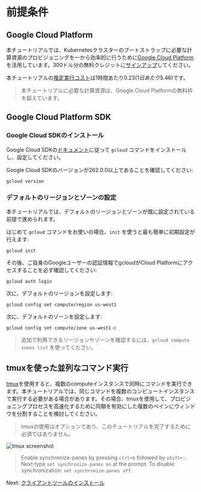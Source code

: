 # 前提条件

## Google Cloud Platform

本チュートリアルでは、Kubernetesクラスターのブートストラップに必要な計算資源のプロビジョニングを一から効率的に行うために[Google Cloud Platform](https://cloud.google.com/)を活用しています。300ドル分の無料クレジットに[サインアップ](https://cloud.google.com/free/)してください。

本チュートリアルの[推定実行コスト](https://cloud.google.com/products/calculator/#id=55663256-c384-449c-9306-e39893e23afb)は1時間あたり$0.23(1日あたり$5.46)です。

> 本チュートリアルに必要な計算資源は、Google Cloud Platformの無料枠を超えています。

## Google Cloud Platform SDK

### Google Cloud SDKのインストール

Google Cloud SDKの[ドキュメント](https://cloud.google.com/sdk/)に従って `gcloud` コマンドをインストールし、設定してください。

Google Cloud SDKのバージョンが262.0.0以上であることを確認してください:

```
gcloud version
```

### デフォルトのリージョンとゾーンの設定

本チュートリアルでは、デフォルトのリージョンとゾーンが既に設定されている前提で進められます。

はじめて `gcloud` コマンドをお使いの場合、`init` を使うと最も簡単に初期設定が行えます:

```
gcloud init
```

その後、ご自身のGoogleユーザーの認証情報でgcloudがCloud Platformにアクセスすることを必ず確認してください:

```
gcloud auth login
```

次に、デフォルトのリージョンを設定します:

```
gcloud config set compute/region us-west1
```

次に、デフォルトのゾーンを設定します:

```
gcloud config set compute/zone us-west1-c
```

> 追加で利用できるリージョンやゾーンを確認するには、`gcloud compute zones list` を使ってください。

## tmuxを使った並列なコマンド実行

[tmux](https://github.com/tmux/tmux/wiki)を使用すると、複数のcomputeインスタンスで同時にコマンドを実行できます。本チュートリアルでは、同じコマンドを複数のコンピュートインスタンスで実行する必要がある場合があります。その場合、tmuxを使用して、プロビジョニングプロセスを高速化するために同期を有効にした複数のペインにウィンドウを分割することを検討してください。

> tmuxの使用はオプションであり、このチュートリアルを完了するために必須ではありません。

![tmux screenshot](images/tmux-screenshot.png)

> Enable synchronize-panes by pressing `ctrl+b` followed by `shift+:`. Next type `set synchronize-panes on` at the prompt. To disable synchronization: `set synchronize-panes off`.

Next: [クライアントツールのインストール](02-client-tools.md)
